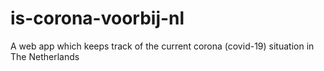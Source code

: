 # is-corona-voorbij-nl
A web app which keeps track of the current corona (covid-19) situation in The Netherlands
